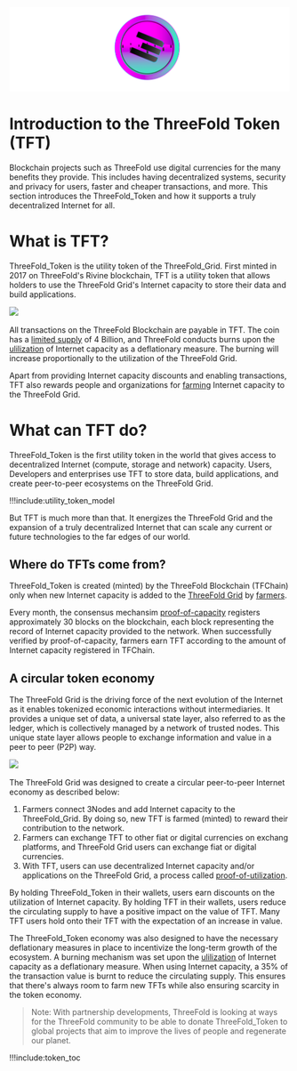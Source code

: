 ![](img/tft.png)

# Introduction to the ThreeFold Token (TFT)

Blockchain projects such as ThreeFold use digital currencies for the many benefits they provide. This includes having decentralized systems, security and privacy for users, faster and cheaper transactions, and more. This section introduces the ThreeFold_Token and how it supports a truly decentralized Internet for all.  

# What is TFT?

ThreeFold_Token is the utility token of the ThreeFold_Grid. First minted in 2017 on ThreeFold's Rivine blockchain, TFT is a utility token that allows holders to use the ThreeFold Grid's Internet capacity to store their data and build applications.

![](img/token_valuable_.jpg)

All transactions on the ThreeFold Blockchain are payable in TFT. The coin has a [limited supply](tft_limited_supply) of 4 Billion, and ThreeFold conducts burns upon the [ulilization](proof_of_utilization) of Internet capacity as a deflationary measure. The burning will increase proportionally to the utilization of the ThreeFold Grid.

Apart from providing Internet capacity discounts and enabling transactions, TFT also rewards people and organizations for [farming](farming_into) Internet capacity to the ThreeFold Grid.

# What can TFT do?

ThreeFold_Token is the first utility token in the world that gives access to decentralized Internet (compute, storage and network) capacity. Users, Developers and enterprises use TFT to store data, build applications, and create peer-to-peer ecosystems on the ThreeFold Grid. 

!!!include:utility_token_model

But TFT is much more than that. It energizes the ThreeFold Grid and the expansion of a truly decentralized Internet that can scale any current or future technologies to the far edges of our world.

<!-- MOVE TO GRID ![](img/missing_layer_.jpg) -->


## Where do TFTs come from?

ThreeFold_Token is created (minted) by the ThreeFold Blockchain (TFChain) only when new Internet capacity is added to the [ThreeFold Grid](grid_intro) by [farmers](farming_intro). 

Every month, the consensus mechansim [proof-of-capacity](proof_of_capacity) registers approximately 30 blocks on the blockchain, each block representing the record of Internet capacity provided to the network. When successfully verified by proof-of-capacity, farmers earn TFT according to the amount of Internet capacity registered in TFChain.

## A circular token economy

The ThreeFold Grid is the driving force of the next evolution of the Internet as it enables tokenized economic interactions without intermediaries. It provides a unique set of data, a universal state layer, also referred to as the ledger, which is collectively managed by a network of trusted nodes. This unique state layer allows people to exchange information and value in a peer to peer (P2P) way.

![](img/circular_tft_.png)

The ThreeFold Grid was designed to create a circular peer-to-peer Internet economy as described below:
1. Farmers connect 3Nodes and add Internet capacity to the ThreeFold_Grid. By doing so, new TFT is farmed (minted) to reward their contribution to the network.  
2. Farmers can exchange TFT to other fiat or digital currencies on exchang platforms, and ThreeFold Grid users can exchange fiat or digital currencies. 
3. With TFT, users can use decentralized Internet capacity and/or applications on the ThreeFold Grid, a process called [proof-of-utilization](utilization).

By holding ThreeFold_Token in their wallets, users earn discounts on the utilization of Internet capacity. By holding TFT in their wallets, users reduce the circulating supply to have a positive impact on the value of TFT. Many TFT users hold onto their TFT with the expectation of an increase in value.

The ThreeFold_Token economy was also designed to have the necessary deflationary measures in place to incentivize the long-term growth of the ecosystem. A burning mechanism was set upon the [ulilization](proof_of_utilization) of Internet capacity as a deflationary measure. When using Internet capacity, a 35% of the transaction value is burnt to reduce the circulating supply. This ensures that there's always room to farm new TFTs while also ensuring scarcity in the token economy.


> Note: With partnership developments, ThreeFold is looking at ways for the ThreeFold community to be able to donate ThreeFold_Token to global projects that aim to improve the lives of people and regenerate our planet. 

!!!include:token_toc